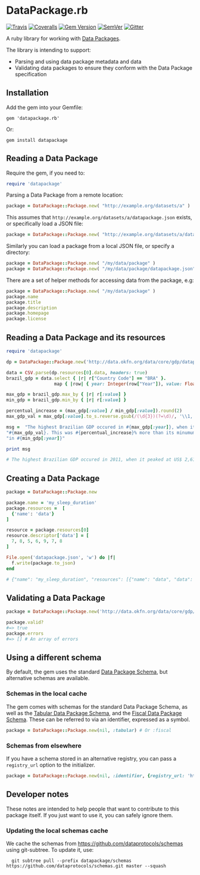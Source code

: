 # DataPackage.rb

[![Travis](https://travis-ci.org/frictionlessdata/datapackage-rb.svg?branch=master)](https://travis-ci.org/frictionlessdata/datapackage-rb)
[![Coveralls](http://img.shields.io/coveralls/frictionlessdata/datapackage-rb.svg?branch=master)](https://coveralls.io/r/frictionlessdata/datapackage-rb?branch=master)
[![Gem Version](http://img.shields.io/gem/v/datapackage.svg)](https://rubygems.org/gems/datapackage)
[![SemVer](https://img.shields.io/badge/versions-SemVer-brightgreen.svg)](http://semver.org/)
[![Gitter](https://img.shields.io/gitter/room/frictionlessdata/chat.svg)](https://gitter.im/frictionlessdata/chat)

A ruby library for working with [Data Packages](http://dataprotocols.org/data-packages/).

The library is intending to support:

* Parsing and using data package metadata and data
* Validating data packages to ensure they conform with the Data Package specification

## Installation

Add the gem into your Gemfile:

```
gem 'datapackage.rb'
```

Or:

```
gem install datapackage
```

## Reading a Data Package

Require the gem, if you need to:

```ruby
require 'datapackage'
```

Parsing a Data Package from a remote location:

```ruby
package = DataPackage::Package.new( "http://example.org/datasets/a" )
```

This assumes that `http://example.org/datasets/a/datapackage.json` exists, or specifically load a JSON file:

```ruby
package = DataPackage::Package.new( "http://example.org/datasets/a/datapackage.json" )
```

Similarly you can load a package from a local JSON file, or specify a directory:

```ruby
package = DataPackage::Package.new( "/my/data/package" )
package = DataPackage::Package.new( "/my/data/package/datapackage.json" )
```

There are a set of helper methods for accessing data from the package, e.g:

```ruby
package = DataPackage::Package.new( "/my/data/package" )
package.name
package.title
package.description
package.homepage
package.license
```

## Reading a Data Package and its resources

```ruby
require 'datapackage'

dp = DataPackage::Package.new('http://data.okfn.org/data/core/gdp/datapackage.json')

data = CSV.parse(dp.resources[0].data, headers: true)
brazil_gdp = data.select { |r| r["Country Code"] == "BRA" }.
                  map { |row| { year: Integer(row["Year"]), value: Float(row['Value']) } }

max_gdp = brazil_gdp.max_by { |r| r[:value] }
min_gdp = brazil_gdp.min_by { |r| r[:value] }

percentual_increase = (max_gdp[:value] / min_gdp[:value]).round(2)
max_gdp_val = max_gdp[:value].to_s.reverse.gsub(/(\d{3})(?=\d)/, '\\1,').reverse

msg =  "The highest Brazilian GDP occured in #{max_gdp[:year]}, when it peaked at US$ " +
"#{max_gdp_val}. This was #{percentual_increase}% more than its minumum GDP " +
"in #{min_gdp[:year]}"

print msg

# The highest Brazilian GDP occured in 2011, when it peaked at US$ 2,615,189,973,181. This was 172.44% more than its minimum GDP in 1960.
```

## Creating a Data Package

```ruby
package = DataPackage::Package.new

package.name = 'my_sleep_duration'
package.resources =  [
  {'name': 'data'}
]

resource = package.resources[0]
resource.descriptor['data'] = [
  7, 8, 5, 6, 9, 7, 8
]

File.open('datapackage.json', 'w') do |f|
  f.write(package.to_json)
end

# {"name": "my_sleep_duration", "resources": [{"name": "data", "data": [7, 8, 5, 6, 9, 7, 8]}]}
```

## Validating a Data Package

```ruby
package = DataPackage::Package.new('http://data.okfn.org/data/core/gdp/datapackage.json')

package.valid?
#=> true
package.errors
#=> [] # An array of errors
```

## Using a different schema

By default, the gem uses the standard [Data Package Schema](http://specs.frictionlessdata.io/data-packages/), but alternative schemas are available.

### Schemas in the local cache

The gem comes with schemas for the standard Data Package Schema, as well as the [Tabular Data Package Schema](http://specs.frictionlessdata.io/tabular-data-package/), and the [Fiscal Data Package Schema](http://fiscal.dataprotocols.org/spec/). These can be referred to via an identifier, expressed as a symbol.

```ruby
package = DataPackage::Package.new(nil, :tabular) # Or :fiscal
```

### Schemas from elsewhere

If you have a schema stored in an alternative registry, you can pass a `registry_url` option to the initializer.

```ruby
package = DataPackage::Package.new(nil, :identifier, {registry_url: 'http://example.org/my-registry.csv'} )
```

## Developer notes

These notes are intended to help people that want to contribute to this package itself. If you just want to use it, you can safely ignore them.

### Updating the local schemas cache

We cache the schemas from https://github.com/dataprotocols/schemas using git-subtree. To update it, use:

```
  git subtree pull --prefix datapackage/schemas https://github.com/dataprotocols/schemas.git master --squash
```
